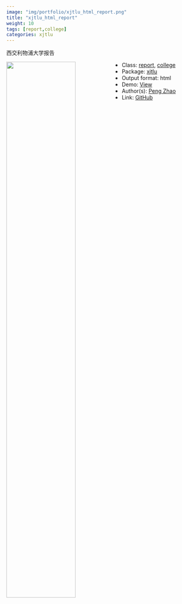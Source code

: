 ```yaml
---
image: "img/portfolio/xjtlu_html_report.png"
title: "xjtlu_html_report"
weight: 10
tags: [report,college]
categories: xjtlu
---
```


西交利物浦大学报告

<!--more-->

<a href="../../img/portfolio/xjtlu_html_report.png"><img class = "jf-image-shadow" src="../../img/portfolio/xjtlu_html_report.png" style="display: block; margin: auto;" width="60%"  align="left"></a>

- Class: [report](../../tags/report), [college](../../tags/college)
- Package: [xjtlu](xjtlu)
- Output format: html
- Demo: [View](https://openr.pzhao.org/report/xjtlu/)
- Author(s): [Peng Zhao](https://pzhao.org)
- Link: [GitHub](https://github.com/pzhaonet/xjtlu)


